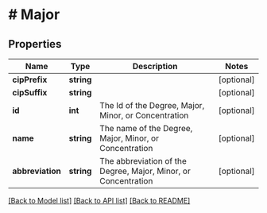 # # Major

## Properties

Name | Type | Description | Notes
------------ | ------------- | ------------- | -------------
**cipPrefix** | **string** |  | [optional]
**cipSuffix** | **string** |  | [optional]
**id** | **int** | The Id of the Degree, Major, Minor, or Concentration | [optional]
**name** | **string** | The name of the Degree, Major, Minor, or Concentration | [optional]
**abbreviation** | **string** | The abbreviation of the Degree, Major, Minor, or Concentration | [optional]

[[Back to Model list]](../../README.md#models) [[Back to API list]](../../README.md#endpoints) [[Back to README]](../../README.md)
